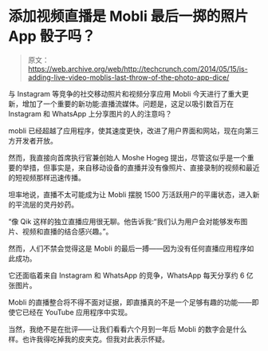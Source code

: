 # 添加视频直播是 Mobli 最后一掷的照片 App 骰子吗？

> 原文：<https://web.archive.org/web/http://techcrunch.com/2014/05/15/is-adding-live-video-moblis-last-throw-of-the-photo-app-dice/>

与 Instagram 等竞争的社交移动照片和视频分享应用 Mobli 今天进行了重大更新，增加了一个重要的新功能:直播流媒体。问题是，这足以吸引数百万在 Instagram 和 WhatsApp 上分享图片的人的注意吗？

mobli 已经超越了应用程序，使其速度更快，改进了用户界面和网站，现在向第三方开发者开放。

然而，我直接向首席执行官兼创始人 Moshe Hogeg 提出，尽管这似乎是一个重要的举措，但事实是，来自移动设备的直播并没有像照片、直接录制的视频和最近的短视频那样迅速传播。

坦率地说，直播不太可能成为让 Mobli 摆脱 1500 万活跃用户的平庸状态，进入新的平流层的灵丹妙药。

“像 Qik 这样的独立直播应用很无聊。他告诉我:“我们认为用户会对能够发布图片、视频和直播的结合感兴趣。”。

然而，人们不禁会觉得这是 Mobli 的最后一搏——因为没有任何直播应用程序如此成功。

它还面临着来自 Instagram 和 WhatsApp 的竞争，WhatsApp 每天分享约 6 亿张图片。

Mobli 的直播整合将不得不面对证据，即直播真的不是一个足够有趣的功能——即使它已经在 YouTube 应用程序中实现。

当然，我绝不是在批评——让我们看看六个月到一年后 Mobli 的数字会是什么样。也许我得吃掉我的皮夹克。但我对此表示怀疑。
